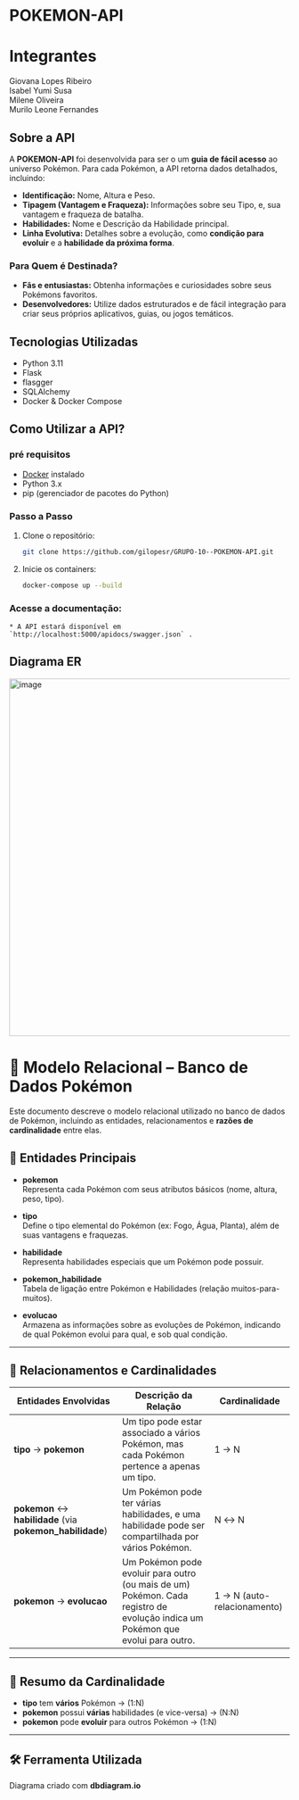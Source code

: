 # POKEMON-API

# Integrantes
Giovana Lopes Ribeiro<br>
Isabel Yumi Susa<br>
Milene Oliveira<br>
Murilo Leone Fernandes<br>

## Sobre a API 
A **POKEMON-API** foi desenvolvida para ser o um **guia de fácil acesso** ao universo Pokémon. 
Para cada Pokémon, a API retorna dados detalhados, incluindo:

* **Identificação:** Nome, Altura e Peso.
* **Tipagem (Vantagem e Fraqueza):** Informações sobre seu Tipo, e, sua vantagem e fraqueza de batalha.
* **Habilidades:** Nome e Descrição da Habilidade principal.
* **Linha Evolutiva:** Detalhes sobre a evolução, como **condição para evoluir** e a **habilidade da próxima forma**.
  
### Para Quem é Destinada?

* **Fãs e entusiastas:** Obtenha informações e curiosidades sobre seus Pokémons favoritos.
* **Desenvolvedores:** Utilize dados estruturados e de fácil integração para criar seus próprios aplicativos, guias, ou jogos temáticos.

## Tecnologias Utilizadas
* Python 3.11
* Flask
* flasgger
* SQLAlchemy
* Docker & Docker Compose
  
## Como Utilizar a API?

### pré requisitos
* [Docker](https://www.docker.com/) instalado
* Python 3.x
* pip (gerenciador de pacotes do Python)

### Passo a Passo

1. Clone o repositório:
   ```bash
   git clone https://github.com/gilopesr/GRUPO-10--POKEMON-API.git

2. Inicie os containers:
   ```bash
   docker-compose up --build

### Acesse a documentação:
    * A API estará disponível em `http://localhost:5000/apidocs/swagger.json` .

## Diagrama ER
<img width="1066" height="641" alt="image" src="https://github.com/user-attachments/assets/bb5f3706-0d72-4668-af82-b6068b1f050a" />

# 🧩 Modelo Relacional – Banco de Dados Pokémon

Este documento descreve o modelo relacional utilizado no banco de dados de Pokémon, incluindo as entidades, relacionamentos e **razões de cardinalidade** entre elas.

## 📘 Entidades Principais

- **pokemon**  
  Representa cada Pokémon com seus atributos básicos (nome, altura, peso, tipo).

- **tipo**  
  Define o tipo elemental do Pokémon (ex: Fogo, Água, Planta), além de suas vantagens e fraquezas.

- **habilidade**  
  Representa habilidades especiais que um Pokémon pode possuir.

- **pokemon_habilidade**  
  Tabela de ligação entre Pokémon e Habilidades (relação muitos-para-muitos).

- **evolucao**  
  Armazena as informações sobre as evoluções de Pokémon, indicando de qual Pokémon evolui para qual, e sob qual condição.

---

## 🔗 Relacionamentos e Cardinalidades

| Entidades Envolvidas | Descrição da Relação | Cardinalidade |
|-----------------------|----------------------|----------------|
| **tipo** → **pokemon** | Um tipo pode estar associado a vários Pokémon, mas cada Pokémon pertence a apenas um tipo. | 1 → N |
| **pokemon** ↔ **habilidade** (via **pokemon_habilidade**) | Um Pokémon pode ter várias habilidades, e uma habilidade pode ser compartilhada por vários Pokémon. | N ↔ N |
| **pokemon** → **evolucao** | Um Pokémon pode evoluir para outro (ou mais de um) Pokémon. Cada registro de evolução indica um Pokémon que evolui para outro. | 1 → N (auto-relacionamento) |

---

## 🧠 Resumo da Cardinalidade

- **tipo** tem **vários** Pokémon → (1:N)  
- **pokemon** possui **várias** habilidades (e vice-versa) → (N:N)  
- **pokemon** pode **evoluir** para outros Pokémon → (1:N)

---

## 🛠️ Ferramenta Utilizada
Diagrama criado com **dbdiagram.io**
